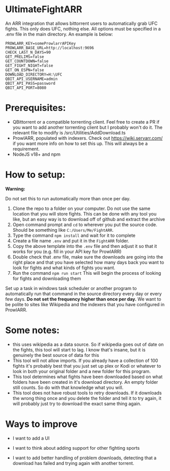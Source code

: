 # UltimateFightARR

An ARR integration that allows bittorrent users to automatically grab UFC fights. This only does UFC, nothing else. All options
must be specified in a .env file in the main directory. An example is below:

```env
PROWLARR_KEY=someProwlarrAPIKey
PROWLARR_BASE_URL=http://localhost:9696
CHECK_LAST_N_DAYS=90
GET_PRELIMS=false
GET_COUNTDOWN=false
GET_FIGHT_NIGHT=false
GET_ON_ESPN=false
DOWNLOAD_DIRECTORY=H:\UFC
QBIT_API_USERNAME=admin
QBIT_API_PASS=password
QBIT_API_PORT=8080
```

# Prerequisites:

 - QBittorrent or a compatible torrenting client. Feel free to create a PR if you
want to add another torrenting client but I probably won't do it. The relevant file
to modify is /src/Utilities/AddDownload.ts
 - ProwlARR, populated with indexers. Check out https://wiki.servarr.com/ if you want more
info on how to set this up. This will always be a requirement.
 - NodeJS v18+ and npm

# How to setup:

**Warning:**

Do not set this to run automatically more than once per day. 

1) Clone the repo to a folder on your computer. Do not use the same location that you will store fights.
This can be done with any tool you like, but an easy way is to download off of github and extract the archive
2) Open command prompt and `cd` to wherever you put the source code. Should be something like
`C:/Users/Me/FightARR`.
3) Type the command `npm install` and wait for it to complete
4) Create a file name `.env` and put it in the `FightARR` folder.
5) Copy the above template into the `.env` file and then adjust it so that it 
works for you (e.g. fill in your API key for ProwlARR)
6) Double check that .env file, make sure the downloads are going into the right place
and that you have selected how many days back you want to look for fights and what kinds
of fights you want.
7) Run the command `npm run start` This will begin the process of looking for fights and downloading them

Set up a task in windows task scheduler or another program to automatically run that command
in the source directory every day or every few days. **Do not set the frequency higher than once per day.** 
We want to be polite to sites like Wikipedia and the indexers that you have configured in ProwlARR. 

# Some notes:

 - this uses wikipedia as a data source. So if wikipedia goes out of date on the fights,
this tool will start to lag. I know that's insane, but it is genuinely the best source of data for this
 - This tool will not allow imports. If you already have a collection of 100 fights it's probably best that you
just set up plex or Kodi or whatever to look in both your original folder and a new folder for this program.
 - This tool determines what fights have been downloaded based on what folders have been created in it's download
directory. An empty folder still counts. So do with that knowledge what you will.
 - This tool does not have robust tools to retry downloads. If it downloads the wrong thing once and you
delete the folder and tell it to try again, it will probably just try to download the exact same thing
again.


# Ways to improve

- I want to add a UI

- I want to think about adding support for other fighting sports

- I want to add better handling of problem downloads, detecting that a download has failed and trying again with 
another torrent.

